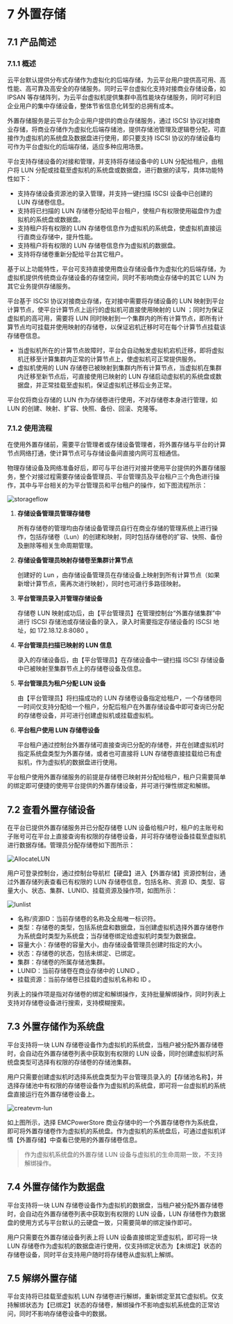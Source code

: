 # 7 外置存储

## 7.1 产品简述

### 7.1.1 概述

云平台默认提供分布式存储作为虚拟化的后端存储，为云平台用户提供高可用、高性能、高可靠及高安全的存储服务。同时云平台虚拟化支持对接商业存储设备，如 IPSAN 等存储阵列，为云平台虚拟机提供集群中高性能块存储服务，同时可利旧企业用户的集中存储设备，整体节省信息化转型的总拥有成本。

外置存储服务是云平台为企业用户提供的商业存储服务，通过 ISCSI 协议对接商业存储，将商业存储作为虚拟化后端存储池，提供存储池管理及逻辑卷分配，可直接作为虚拟机的系统盘及数据盘进行使用，即只要支持 ISCSI 协议的存储设备均可作为平台虚拟化的后端存储，适应多种应用场景。

平台支持存储设备的对接和管理，并支持将存储设备中的 LUN 分配给租户，由租户将 LUN 分配或挂载至虚拟机的系统盘或数据盘，进行数据的读写，具体功能特性如下：

* 支持存储设备资源池的录入管理，并支持一键扫描 ISCSI 设备中已创建的 LUN 存储卷信息。
* 支持将已扫描的 LUN 存储卷分配给平台租户，使租户有权限使用磁盘作为虚拟机的系统盘或数据盘。
* 支持租户将有权限的 LUN 存储卷信息作为虚拟机的系统盘，使虚拟机直接运行直商业存储中，提升性能。
* 支持租户将有权限的 LUN 存储卷信息作为虚拟机的数据盘。
* 支持将存储卷重新分配给平台其它租户。

基于以上功能特性，平台可支持直接使用商业存储设备作为虚拟化的后端存储，为虚拟机提供传统商业存储设备的存储空间，同时不影响商业存储中的其它 LUN 为其它业务提供存储服务。

平台基于 ISCSI 协议对接商业存储，在对接中需要将存储设备的 LUN 映射到平台计算节点，使平台计算节点上运行的虚拟机可直接使用映射的 LUN ；同时为保证虚拟机的高可用，需要将 LUN 同时映射到一个集群内的所有计算节点，即所有计算节点均可挂载并使用映射的存储卷，以保证宕机迁移时可在每个计算节点挂载该存储卷信息。

* 当虚拟机所在的计算节点故障时，平台会自动触发虚拟机宕机迁移，即将虚拟机迁移至计算集群内正常的计算节点上，使虚拟机可正常提供服务。
* 虚拟机使用的 LUN 存储卷已被映射到集群内所有计算节点，当虚拟机在集群内迁移至新节点后，可直接使用已映射的 LUN 存储启动虚拟机的系统盘或数据盘，并正常挂载至虚拟机，保证虚拟机迁移后业务正常。

平台仅将商业存储的 LUN 作为存储卷进行使用，不对存储卷本身进行管理，如 LUN 的创建、映射、扩容、快照、备份、回滚、克隆等。

### 7.1.2 使用流程

在使用外置存储前，需要平台管理者或存储设备管理者，将外置存储与平台的计算节点网络打通，使计算节点可与存储设备间直接内网可互相通信。

物理存储设备及网络准备好后，即可与平台进行对接并使用平台提供的外置存储服务，整个对接过程需要存储设备管理员、平台管理员及平台租户三个角色进行操作，其中与平台相关的为平台管理员和平台租户的操作，如下图流程所示：

![storageflow](storageflow.png)

1. **存储设备管理员管理存储卷**

   所有存储卷的管理均由存储设备管理员自行在商业存储的管理系统上进行操作，包括存储卷（Lun）的创建和映射，同时包括存储卷的扩容、快照、备份及删除等相关生命周期管理。

2. **存储设备管理员映射存储卷至集群计算节点**

   创建好的 Lun ，由存储设备管理员在存储设备上映射到所有计算节点（如果新增计算节点，需再次进行映射），同时也可进行多路径映射。

3. **平台管理员录入并管理存储设备**

   存储卷 LUN 映射成功后，由【平台管理员】在管理控制台“外置存储集群”中进行 ISCSI 存储池或存储设备的录入，录入时需要指定存储设备的 ISCSI 地址，如 172.18.12.8:8080 。

4. **平台管理员扫描已映射的 LUN 信息**

   录入的存储设备后，由【平台管理员】在存储设备中一键扫描 ISCSI 存储设备中已被映射至集群节点上的存储卷设备及信息。

5. **平台管理员为租户分配 LUN 设备**

   由【平台管理员】将扫描成功的 LUN 存储卷设备指定给租户，一个存储卷同一时间仅支持分配给一个租户，分配后租户在外置存储设备中即可查询已分配的存储卷设备，并可进行创建虚拟机或挂载虚拟机。

6. **平台租户使用 LUN 存储卷设备**

   平台租户通过控制台外置存储可直接查询已分配的存储卷，并在创建虚拟机时指定系统盘类型为外置存储，或者也可直接将 LUN 存储卷直接挂载给已有虚拟机，作为虚拟机的数据盘进行使用。

平台租户使用外置存储服务的前提是存储卷已映射并分配给租户，租户只需要简单的绑定即可便捷的使用平台提供的外置存储设备，并可进行弹性绑定和解绑。

## 7.2 查看外置存储设备

在平台已提供外置存储服务并已分配存储卷 LUN 设备给租户时，租户的主账号和子账号可在平台上直接查询有权限的存储卷设备，并可将存储卷设备挂载至虚拟机进行数据存储。管理员分配存储卷如下图所示：

![AllocateLUN](AllocateLUN.png)

用户可登录控制台，通过控制台导航栏【硬盘】进入【外置存储】资源控制台，通过外置存储列表查看已有权限的 LUN 存储卷信息，包括名称、资源 ID、类型、容量大小、状态、集群、LUNID、挂载资源及操作项，如图所示：

![lunlist](lunlist.png)

* 名称/资源ID：当前存储卷的名称及全局唯一标识符。
* 类型：存储卷的类型，包括系统盘和数据盘，当创建虚拟机选择外置存储卷作为系统盘时类型为系统盘；当存储卷绑定给虚拟机时类型为数据盘。
* 容量大小：存储卷的容量大小，由存储设备管理员创建时指定的大小。
* 状态：存储卷的状态，包括未绑定、已绑定。
* 集群：存储卷的所属存储池集群。
* LUNID：当前存储卷在商业存储中的 LUNID 。
* 挂载资源：当前存储卷已挂载的虚拟机名称和 ID 。

列表上的操作项是指对存储卷的绑定和解绑操作，支持批量解绑操作，同时列表上支持对存储卷设备进行搜索，支持模糊搜索。

## 7.3 外置存储作为系统盘

平台支持将一块 LUN 存储卷设备作为虚拟机的系统盘，当租户被分配外置存储卷时，会自动在外置存储卷列表中获取到有权限的 LUN 设备，同时创建虚拟机时系统盘类型可选择有权限的存储卷的存储池集群。

用户只需要创建虚拟机时选择系统盘类型为平台管理员录入的【存储池名称】，并选择存储池中有权限的存储卷设备作为虚拟机的系统盘，即可将一台虚拟机的系统盘直接运行在外置存储卷设备上。

![createvm-lun](createvm-lun.png)

如上图所示，选择 EMCPowerStore 商业存储中的一个外置存储卷作为系统盘，即可将外置存储卷作为虚拟机的系统盘。作为虚拟机的系统盘后，可通过虚拟机详情【外置存储】中查看已使用的外置存储卷信息。

> 作为虚拟机系统盘的外置存储 LUN 设备与虚拟机的生命周期一致，不支持解绑操作。

## 7.4 外置存储作为数据盘

平台支持将一块 LUN 存储卷设备作为虚拟机的数据盘，当租户被分配外置存储卷时，会自动在外置存储卷列表中获取到有权限的 LUN 设备，LUN 存储卷作为数据盘的使用方式与平台默认的云硬盘一致，只需要简单的绑定操作即可。

用户只需要在外置存储设备列表上将 LUN 设备直接绑定至虚拟机，即可将一块 LUN 存储卷作为虚拟机的数据盘进行使用，仅支持绑定状态为【未绑定】状态的存储卷设备，同时平台支持用户随时将存储卷从虚拟机上解绑。

## 7.5 解绑外置存储

平台支持将已挂载至虚拟机 LUN 存储卷进行解绑，重新绑定至其它虚拟机。仅支持解绑状态为【已绑定】状态的存储卷，解绑操作不影响虚拟机系统盘的正常访问，同时不影响存储卷设备中的数据。

